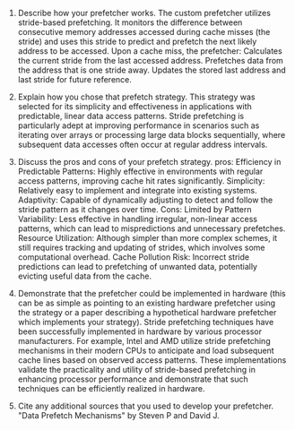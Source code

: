 1. Describe how your prefetcher works.
The custom prefetcher utilizes stride-based prefetching. It monitors the difference between consecutive memory addresses accessed during cache misses (the stride) and uses this stride to predict and prefetch the next likely address to be accessed. Upon a cache miss, the prefetcher:
Calculates the current stride from the last accessed address.
Prefetches data from the address that is one stride away.
Updates the stored last address and last stride for future reference.

2. Explain how you chose that prefetch strategy.
This strategy was selected for its simplicity and effectiveness in applications with predictable, linear data access patterns. Stride prefetching is particularly adept at improving performance in scenarios such as iterating over arrays or processing large data blocks sequentially, where subsequent data accesses often occur at regular address intervals.

3. Discuss the pros and cons of your prefetch strategy.
pros:
Efficiency in Predictable Patterns: Highly effective in environments with regular access patterns, improving cache hit rates significantly.
Simplicity: Relatively easy to implement and integrate into existing systems.
Adaptivity: Capable of dynamically adjusting to detect and follow the stride pattern as it changes over time.
Cons:
Limited by Pattern Variability: Less effective in handling irregular, non-linear access patterns, which can lead to mispredictions and unnecessary prefetches.
Resource Utilization: Although simpler than more complex schemes, it still requires tracking and updating of strides, which involves some computational overhead.
Cache Pollution Risk: Incorrect stride predictions can lead to prefetching of unwanted data, potentially evicting useful data from the cache.

4. Demonstrate that the prefetcher could be implemented in hardware (this can be
   as simple as pointing to an existing hardware prefetcher using the strategy
   or a paper describing a hypothetical hardware prefetcher which implements
   your strategy).
Stride prefetching techniques have been successfully implemented in hardware by various processor manufacturers. For example, Intel and AMD utilize stride prefetching mechanisms in their modern CPUs to anticipate and load subsequent cache lines based on observed access patterns. These implementations validate the practicality and utility of stride-based prefetching in enhancing processor performance and demonstrate that such techniques can be efficiently realized in hardware.

5. Cite any additional sources that you used to develop your prefetcher.
"Data Prefetch Mechanisms" by Steven P and David J.